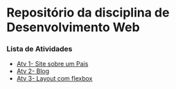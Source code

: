 # Repositório da disciplina de Desenvolvimento Web
### Lista de Atividades
- [Atv 1- Site sobre um País](https://github.com/ItaloMaia17/DESENVOLVIMENTO-WEB/blob/70f45aaf5c28aca1478e025d28c18bbe3a590041/atividades/atv1.html)
- [Atv 2- Blog](https://github.com/ItaloMaia17/DESENVOLVIMENTO-WEB/blob/70f45aaf5c28aca1478e025d28c18bbe3a590041/atividades/atv2.html)
- [Atv 3- Layout com flexbox](https://github.com/ItaloMaia17/DESENVOLVIMENTO-WEB/blob/70f45aaf5c28aca1478e025d28c18bbe3a590041/atividades/atv_flexbox.html)
